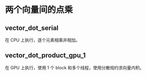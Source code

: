 # 两个向量间的点乘

## vector_dot_serial
在 CPU 上执行，逐个元素相乘并相加。

## vector_dot_product_gpu_1
在 GPU 上执行，使用 1 个 block 和多个线程，使用分散规约求向量内积。

